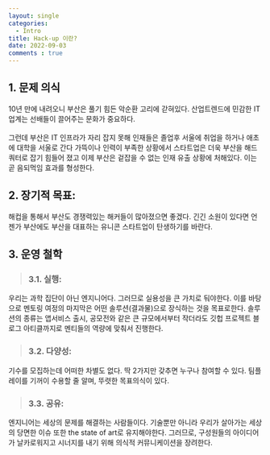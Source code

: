 ```yaml
---
layout: single
categories:
  - Intro
title: Hack-up 이란? 
date: 2022-09-03
comments : true
---
```


## 1. 문제 의식
 10년 만에 내려오니 부산은 풀기 힘든 악순환 고리에 갇혀있다. 산업트렌드에 민감한 IT 업계는 선배들이 끌어주는 문화가 중요하다. <br/><br/> 그런데 부산은 IT 인프라가 자리 잡지 못해 인재들은 졸업후 서울에 취업을 하거나 애초에 대학을 서울로 간다 가뜩이나 인력이 부족한 상황에서 스타트업은 더욱 부산을 해드쿼터로 잡기 힘들어 졌고 이제 부산은 겉잡을 수 없는 인재 유출 상황에 처해있다. 이는 곧 음되먹임 효과를 형성한다.

## 2. 장기적 목표: 
 해컵을 통해서 부산도 경쟁력있는 해커들이 많아졌으면 좋겠다. 긴긴 소원이 있다면 언젠가 부산에도 부산을 대표하는 유니콘 스타트업이 탄생하기를 바란다.

## 3. 운영 철학

> ### 3.1. 실행: 
 우리는 과학 집단이 아닌 엔지니어다. 그러므로 실용성을 큰 가치로 둬야한다. 이를 바탕으로 멘토링 여정의 마지막은 어떤 솔루션(결과물)으로 장식하는 것을 목표로한다. 솔루션의 종류는 앱서비스 출시, 공모전와 같은 큰 규모에서부터 작더라도 깃헙 프로젝트 블로그 아티클까지로 멘티들의 역량에 맞춰서 진행한다.

> ### 3.2. 다양성: 
 기수를 모집하는데 어떠한 차별도 없다. 딱 2가지만 갖추면 누구나 참여할 수 있다. 팀플레이를 기꺼이 수용할 줄 알며, 뚜렷한 목표의식이 있다. 

> ### 3.3. 공유: 
 엔지니어는 세상의 문제를 해결하는 사람들이다. 기술뿐만 아니라 우리가 살아가는 세상의 당면한 이슈 또한 the state of art로 유지해야한다. 그러므로, 구성원들의 아이디어가 날카로워지고 시너지를 내기 위해 의식적 커뮤니케이션을 장려한다.
